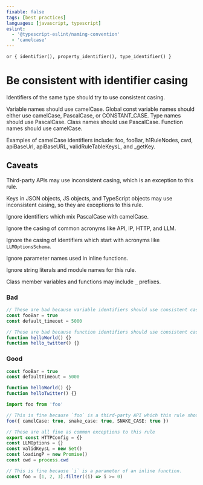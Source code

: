 ```yaml
---
fixable: false
tags: [best practices]
languages: [javascript, typescript]
eslint:
  - '@typescript-eslint/naming-convention'
  - 'camelcase'
---
```


```grit
or { identifier(), property_identifier(), type_identifier() }
```

# Be consistent with identifier casing

Identifiers of the same type should try to use consistent casing.

Variable names should use camelCase.
Global const variable names should either use camelCase, PascalCase, or CONSTANT_CASE.
Type names should use PascalCase.
Class names should use PascalCase.
Function names should use camelCase.

Examples of camelCase identifiers include: foo, fooBar, h1RuleNodes, cwd, apiBaseUrl, apiBaseURL, validRuleTableKeysL, and \_getKey.

## Caveats

Third-party APIs may use inconsistent casing, which is an exception to this rule.

Keys in JSON objects, JS objects, and TypeScript objects may use inconsistent casing, so they are exceptions to this rule.

Ignore identifiers which mix PascalCase with camelCase.

Ignore the casing of common acronyms like API, IP, HTTP, and LLM.

Ignore the casing of identifiers which start with acronyms like `LLMOptionsSchema`.

Ignore parameter names used in inline functions.

Ignore string literals and module names for this rule.

Class member variables and functions may include `_` prefixes.

### Bad

```ts
// These are bad because variable identifiers should use consistent casing.
const fooBar = true
const default_timeout = 5000

// These are bad because function identifiers should use consistent casing.
function helloWorld() {}
function hello_twitter() {}
```

### Good

```ts
const fooBar = true
const defaultTimeout = 5000

function helloWorld() {}
function helloTwitter() {}
```

```ts
import foo from 'foo'

// This is fine because `foo` is a third-party API which this rule should ignore.
foo({ camelCase: true, snake_case: true, SNAKE_CASE: true })
```

```ts
// These are all fine as common exceptions to this rule
export const HTTPConfig = {}
const LLMOptions = {}
const validKeysL = new Set()
const loadingP = new Promise()
const cwd = process.cwd
```

```ts
// This is fine because `i` is a parameter of an inline function.
const foo = [1, 2, 3].filter((i) => i >= 0)
```
